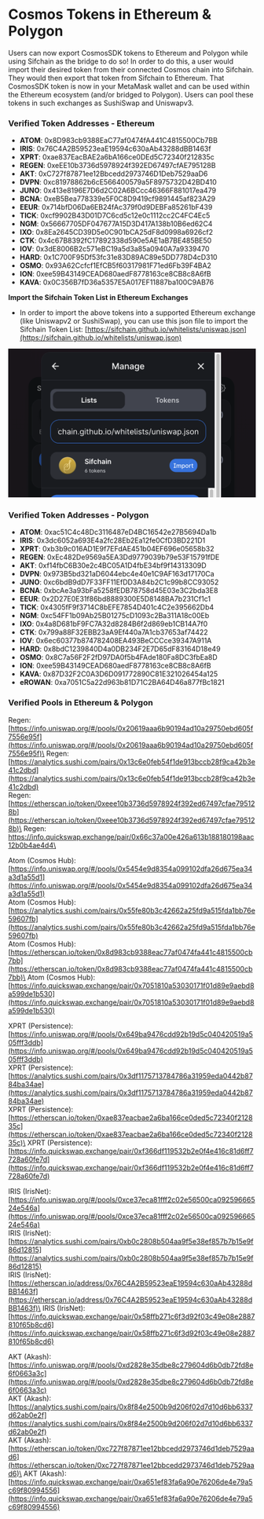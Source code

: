 # Cosmos Tokens in Ethereum & Polygon

Users can now export CosmosSDK tokens to Ethereum and Polygon while using Sifchain as the bridge to do so! In order to do this, a user would import their desired token from their connected Cosmos chain into Sifchain. They would then export that token from Sifchain to Ethereum. That CosmosSDK token is now in your MetaMask wallet and can be used within the Ethereum ecosystem (and/or bridged to Polygon). Users can pool these tokens in such exchanges as SushiSwap and Uniswapv3.

### Verified Token Addresses - Ethereum&#x20;

* **ATOM**: 0x8D983cb9388EaC77af0474fA441C4815500Cb7BB
* **IRIS**: 0x76C4A2B59523eaE19594c630aAb43288dBB1463f
* **XPRT**: 0xae837EacBAE2a6bA166ce0DEd5C72340f212835c
* **REGEN**: 0xeEE10b3736d5978924f392ED67497cfAE795128B
* **AKT**: 0xC727f87871ee12Bbcedd2973746D1Deb7529aaD6
* **DVPN**: 0xc81978862b6cE566400579a5F8975732D42BD410
* **JUNO**: 0x413e8196E7D6d2C02A6BCcc46366F881017ea479
* **BCNA**: 0xeB5Bea778339e5F0C8D9419cf9891445af823A29
* **EEUR**: 0x714bfD06Da6EB24fAc379f0d9DEBFa85261bF439
* **TICK**: 0xcf9902B43D01D7C6cd5c12e0c1112cc2C4FC4Ec5
* **NGM**: 0x56667705DF047677A15D3D417A138b10B6ed62C4
* **IXO**: 0x8Ea2645CD39D5e0C901bCA25dF8d0998a6926cf2
* **CTK**: 0x4c67B8392fC17892338d590e5AE1aB7BE485BE50
* **IOV**: 0x3dE8006B2c571eBC19a5d3a85a0940A7a9339470
* **HARD**: 0x1C700F95Df53fc31e83D89AC89e5DD778D4cD310
* **OSMO**: 0x93A62Ccfcf1EfCB5f60317981F71ed6Fb39F4BA2
* **ION**: 0xee59B43149CEAD680aedF8778163ce8CB8c8A6fB
* **KAVA**: 0x0C356B7fD36a5357E5A017EF11887ba100C9AB76

**Import the Sifchain Token List in Ethereum Exchanges**

* In order to import the above tokens into a supported Ethereum exchange (like Uniswapv2 or SushiSwap), you can use this json file to import the Sifchain Token List: [https://sifchain.github.io/whitelists/uniswap.json](https://sifchain.github.io/whitelists/uniswap.json)

![](<../.gitbook/assets/Screen Shot 2021-09-11 at 7.36.40 AM.png>)

### Verified Token Addresses - Polygon&#x20;

* **ATOM**: 0xac51C4c48Dc3116487eD4BC16542e27B5694Da1b
* **IRIS**: 0x3dc6052a693E4a2fc28Eb2Ea12fe0CfD3BD221D1
* **XPRT**: 0xb3b9c016AD1E9f7EFdAE451b04EF696e05658b32
* **REGEN**: 0xEc482De9569a5EA3Dd9779039b79e53F15791fDE
* **AKT**: 0xf14fbC6B30e2c4BC05A1D4fbE34bf9f14313309D
* **DVPN**: 0x973B5bd321aD6044ebc4e40e1C9AF163d17170Ca
* **JUNO**: 0xc6bdB9dD7F33FF11EfDD3A84b2C1c99b8CC93052
* **BCNA**: 0xbcAe3a93bFa5258fEDB78758d45E03e3C2bda3E8
* **EEUR**: 0x2D27E0E31f86bd8889300E5D8148BA7b231Cf1c1
* **TICK**: 0x4305fF9f3714C8bEFE7854D401c4C2e395662Db4
* **NGM**: 0xc54FF1b09Ab25B01275cD1093c2Ba311A18c00Eb
* **IXO**: 0x4a8D681bF9FC7A32d8284B6f2d869eb1CB14A7f0
* **CTK**: 0x799a88F32EBB23aA9Ef440a7A1cb37653af74422
* **IOV**: 0x6ec60377b874782408EA493BeCCCce39347A911A
* **HARD**: 0x8bdC1239840D4a0DB234F2E7D65dF83164D18e49
* **OSMO**: 0x8C7a56F2F2fD97DA0f5b4FAde180Fa8DC3fbEa8D
* **ION**: 0xee59B43149CEAD680aedF8778163ce8CB8c8A6fB
* **KAVA**: 0x87D32F2C0A3D6D091772890C81E321026454a125
* **eROWAN**: 0xa7051C5a22d963b81D71C2BA64D46a877fBc1821

### Verified Pools in Ethereum & Polygon

Regen: [https://info.uniswap.org/#/pools/0x20619aaa6b90194ad10a29750ebd605f7556e95f](https://info.uniswap.org/#/pools/0x20619aaa6b90194ad10a29750ebd605f7556e95f)\
Regen: [https://analytics.sushi.com/pairs/0x13c6e0feb54f1de913bccb28f9ca42b3e41c2dbd](https://analytics.sushi.com/pairs/0x13c6e0feb54f1de913bccb28f9ca42b3e41c2dbd) \
Regen: [https://etherscan.io/token/0xeee10b3736d5978924f392ed67497cfae795128b](https://etherscan.io/token/0xeee10b3736d5978924f392ed67497cfae795128b)\
Regen: [https://info.quickswap.exchange/pair/0x66c37a00e426a613b188180198aac12b0b4ae4d4\
](https://info.quickswap.exchange/pair/0x66c37a00e426a613b188180198aac12b0b4ae4d4)

Atom (Cosmos Hub): [https://info.uniswap.org/#/pools/0x5454e9d8354a099102dfa26d675ea34a3d1a55d1](https://info.uniswap.org/#/pools/0x5454e9d8354a099102dfa26d675ea34a3d1a55d1) \
Atom (Cosmos Hub): [https://analytics.sushi.com/pairs/0x55fe80b3c42662a25fd9a515fda1bb76e59607fb](https://analytics.sushi.com/pairs/0x55fe80b3c42662a25fd9a515fda1bb76e59607fb) \
Atom (Cosmos Hub): \
[https://etherscan.io/token/0x8d983cb9388eac77af0474fa441c4815500cb7bb](https://etherscan.io/token/0x8d983cb9388eac77af0474fa441c4815500cb7bb)\
Atom (Cosmos Hub): [https://info.quickswap.exchange/pair/0x7051810a53030171f01d89e9aebd8a599de1b530](https://info.quickswap.exchange/pair/0x7051810a53030171f01d89e9aebd8a599de1b530)

XPRT (Persistence): \
[https://info.uniswap.org/#/pools/0x649ba9476cdd92b19d5c040420519a505fff3ddb](https://info.uniswap.org/#/pools/0x649ba9476cdd92b19d5c040420519a505fff3ddb) \
XPRT (Persistence): [https://analytics.sushi.com/pairs/0x3df1175713784786a31959eda0442b8784ba34ae](https://analytics.sushi.com/pairs/0x3df1175713784786a31959eda0442b8784ba34ae) \
XPRT (Persistence): \
[https://etherscan.io/token/0xae837eacbae2a6ba166ce0ded5c72340f212835c](https://etherscan.io/token/0xae837eacbae2a6ba166ce0ded5c72340f212835c)\
XPRT (Persistence): [https://info.quickswap.exchange/pair/0xf366df119532b2e0f4e416c81d6ff7728a60fe7d](https://info.quickswap.exchange/pair/0xf366df119532b2e0f4e416c81d6ff7728a60fe7d)

IRIS (IrisNet): [https://info.uniswap.org/#/pools/0xce37eca81fff2c02e56500ca09259666524e546a](https://info.uniswap.org/#/pools/0xce37eca81fff2c02e56500ca09259666524e546a) \
IRIS (IrisNet): [https://analytics.sushi.com/pairs/0xb0c2808b504aa9f5e38ef857b7b15e9f86d12815](https://analytics.sushi.com/pairs/0xb0c2808b504aa9f5e38ef857b7b15e9f86d12815) \
IRIS (IrisNet): [https://etherscan.io/address/0x76C4A2B59523eaE19594c630aAb43288dBB1463f](https://etherscan.io/address/0x76C4A2B59523eaE19594c630aAb43288dBB1463f)\
IRIS (IrisNet): [https://info.quickswap.exchange/pair/0x58ffb271c6f3d92f03c49e08e2887810f65b8cd6](https://info.quickswap.exchange/pair/0x58ffb271c6f3d92f03c49e08e2887810f65b8cd6)

AKT (Akash): [https://info.uniswap.org/#/pools/0xd2828e35dbe8c279604d6b0db72fd8e6f0663a3c](https://info.uniswap.org/#/pools/0xd2828e35dbe8c279604d6b0db72fd8e6f0663a3c) \
AKT (Akash): [https://analytics.sushi.com/pairs/0x8f84e2500b9d206f02d7d10d6bb6337d62ab0e2f](https://analytics.sushi.com/pairs/0x8f84e2500b9d206f02d7d10d6bb6337d62ab0e2f) \
AKT (Akash): [https://etherscan.io/token/0xc727f87871ee12bbcedd2973746d1deb7529aad6](https://etherscan.io/token/0xc727f87871ee12bbcedd2973746d1deb7529aad6)\
AKT (Akash): [https://info.quickswap.exchange/pair/0xa651ef83fa6a90e76206de4e79a5c69f80994556](https://info.quickswap.exchange/pair/0xa651ef83fa6a90e76206de4e79a5c69f80994556)

